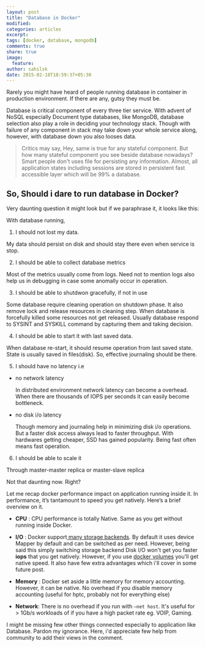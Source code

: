 ```yaml
---
layout: post
title: "Database in Docker"
modified:
categories: articles
excerpt:
tags: [docker, database, mongodb]
comments: true
share: true
image:
  feature:
author: sahilsk  
date: 2015-02-18T18:59:37+05:30
---
```


Rarely you might have heard of people running database in container in production environment. If there are any, gutsy they must be. 

Database is critical component of every three tier service. With advent of NoSQL especially Document type databases, like MongoDB, database selection also play a role in deciding your technology stack. Though with failure of any component in stack may take down your whole service along, however, with database down you also looses data. 

> Critics may say, Hey, same is true for any stateful component. But how many stateful component you see beside database nowadays? Smart people don't uses file for persisting any information. Almost, all application states including sessions are stored in persistent fast accessible layer which will be 99% a database. 


## So, Should i dare to run database in Docker?

Very daunting question it might look but if we paraphrase it, it looks like this:

With database running, 

1. I should not lost my data.

  My data should persist on disk and should stay there even when service is stop.
  
2. I should be able to collect database metrics   

  Most of the metrics usually come from logs. Need not to mention logs also help us in debugging in case some anomally occur in operation.
  
3. I should be able to shutdwon gracefully, if not in use  
  
  Some database require cleaning operation on shutdown phase. It also remove lock and release resources in cleaning step. When database is forcefully killed some resources not get released. Usually database respond to SYSINT and SYSKILL command by capturing them and taking decision. 
  
4. I should be able to start it with last saved data.
  
  When database re-start, it should resume operation from last saved state. State is usually saved in files(disk). So, effective journaling should be there.
  
5. I should have no latency i.e 
  - no network latency  
  
    In distributed environment network latency can become a overhead. When there are thousands of IOPS per seconds it can easily become bottleneck.  
  
  - no disk i/o latency 
  
    Though memory and journaling help in minimizing disk i/o operations. But a faster disk access always lead to faster throughput. With hardwares getting cheaper, SSD has gained popularity. Being fast often means fast operation.
  
6. I should be able to scale it 

  Through master-master replica or master-slave replica 
  

Not that daunting now. Right? 


Let me recap docker performance impact on application running inside it.
In performance, it’s tantamount to speed you get natively. Here’s a brief overview on it.

- **CPU** :  CPU performance is totally Native. Same as you get without running inside Docker.

- **I/O** :   Docker support[ many storage backends](http://www.projectatomic.io/docs/filesystems/). By default it uses device Mapper by default and can be switched as per need. However, being said this simply switching storage backend Disk I/O won't get you faster **iops** that you get natively. However, if you use [docker volumes](https://docs.docker.com/userguide/dockervolumes/https://docs.docker.com/userguide/dockervolumes/) you'll get native speed. It also have few extra advantages which i'll cover in some future post.


- **Memory** : Docker set aside a little memory for memory accounting. However, it can be native. No overhead if you disable memory accounting (useful for hptc, probably not for everything else)

- **Network**: There is no overhead if you run with `–net host`. It's useful for > 1Gb/s workloads of if you have a high packet rate eg. VOIP, Gaming.



I might be missing few other things connected especially to application like Database. Pardon my ignorance. Here, i'd appreciate few help from community to add their views in the comment.


